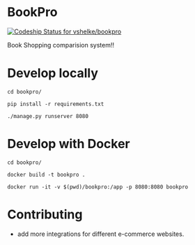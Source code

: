 # BookPro
[ ![Codeship Status for vshelke/bookpro](https://app.codeship.com/projects/7d556770-b50b-0136-511a-46765852e6b0/status?branch=master)](https://app.codeship.com/projects/311351)

Book Shopping comparision system!!

# Develop locally

```cd bookpro/```

```pip install -r requirements.txt```

```./manage.py runserver 8080```

# Develop with Docker

```cd bookpro/```

```docker build -t bookpro .```

```docker run -it -v $(pwd)/bookpro:/app -p 8080:8080 bookpro```

# Contributing

* add more integrations for different e-commerce websites.

